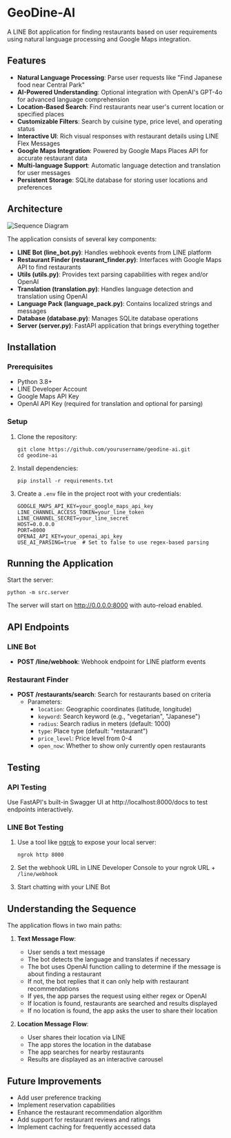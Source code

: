 # GeoDine-AI

A LINE Bot application for finding restaurants based on user requirements using natural language processing and Google Maps integration.

## Features

- **Natural Language Processing**: Parse user requests like "Find Japanese food near Central Park"
- **AI-Powered Understanding**: Optional integration with OpenAI's GPT-4o for advanced language comprehension
- **Location-Based Search**: Find restaurants near user's current location or specified places
- **Customizable Filters**: Search by cuisine type, price level, and operating status
- **Interactive UI**: Rich visual responses with restaurant details using LINE Flex Messages
- **Google Maps Integration**: Powered by Google Maps Places API for accurate restaurant data
- **Multi-language Support**: Automatic language detection and translation for user messages
- **Persistent Storage**: SQLite database for storing user locations and preferences

## Architecture

![Sequence Diagram](sequence_diagram.png)

The application consists of several key components:

- **LINE Bot (line_bot.py)**: Handles webhook events from LINE platform
- **Restaurant Finder (restaurant_finder.py)**: Interfaces with Google Maps API to find restaurants
- **Utils (utils.py)**: Provides text parsing capabilities with regex and/or OpenAI
- **Translation (translation.py)**: Handles language detection and translation using OpenAI
- **Language Pack (language_pack.py)**: Contains localized strings and messages
- **Database (database.py)**: Manages SQLite database operations
- **Server (server.py)**: FastAPI application that brings everything together

## Installation

### Prerequisites

- Python 3.8+
- LINE Developer Account
- Google Maps API Key
- OpenAI API Key (required for translation and optional for parsing)

### Setup

1. Clone the repository:
   ```
   git clone https://github.com/yourusername/geodine-ai.git
   cd geodine-ai
   ```

2. Install dependencies:
   ```
   pip install -r requirements.txt
   ```

3. Create a `.env` file in the project root with your credentials:
   ```
   GOOGLE_MAPS_API_KEY=your_google_maps_api_key
   LINE_CHANNEL_ACCESS_TOKEN=your_line_token
   LINE_CHANNEL_SECRET=your_line_secret
   HOST=0.0.0.0
   PORT=8000
   OPENAI_API_KEY=your_openai_api_key
   USE_AI_PARSING=true  # Set to false to use regex-based parsing
   ```

## Running the Application

Start the server:
```
python -m src.server
```

The server will start on http://0.0.0.0:8000 with auto-reload enabled.

## API Endpoints

### LINE Bot

- **POST /line/webhook**: Webhook endpoint for LINE platform events

### Restaurant Finder

- **POST /restaurants/search**: Search for restaurants based on criteria
  - Parameters:
    - `location`: Geographic coordinates (latitude, longitude)
    - `keyword`: Search keyword (e.g., "vegetarian", "Japanese")
    - `radius`: Search radius in meters (default: 1000)
    - `type`: Place type (default: "restaurant")
    - `price_level`: Price level from 0-4
    - `open_now`: Whether to show only currently open restaurants

## Testing

### API Testing

Use FastAPI's built-in Swagger UI at http://localhost:8000/docs to test endpoints interactively.

### LINE Bot Testing

1. Use a tool like [ngrok](https://ngrok.com/) to expose your local server:
   ```
   ngrok http 8000
   ```

2. Set the webhook URL in LINE Developer Console to your ngrok URL + `/line/webhook`

3. Start chatting with your LINE Bot

## Understanding the Sequence

The application flows in two main paths:

1. **Text Message Flow**: 
   - User sends a text message
   - The bot detects the language and translates if necessary
   - The bot uses OpenAI function calling to determine if the message is about finding a restaurant
   - If not, the bot replies that it can only help with restaurant recommendations
   - If yes, the app parses the request using either regex or OpenAI
   - If location is found, restaurants are searched and results displayed
   - If no location is found, the app asks the user to share their location

2. **Location Message Flow**:
   - User shares their location via LINE
   - The app stores the location in the database
   - The app searches for nearby restaurants
   - Results are displayed as an interactive carousel

## Future Improvements

- Add user preference tracking
- Implement reservation capabilities
- Enhance the restaurant recommendation algorithm
- Add support for restaurant reviews and ratings
- Implement caching for frequently accessed data 